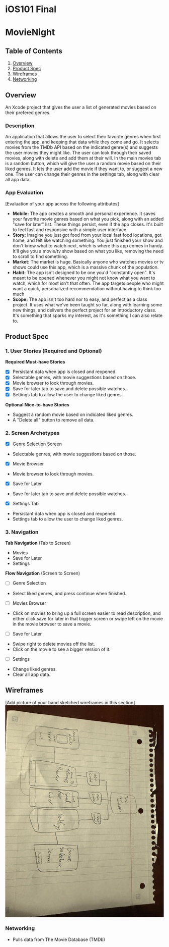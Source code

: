iOS101 Final
===

# MovieNight

## Table of Contents

1. [Overview](#Overview)
2. [Product Spec](#Product-Spec)
3. [Wireframes](#Wireframes)
4. [Networking](#Networking)

## Overview

An Xcode project that gives the user a list of generated movies based on their prefered genres.

### Description

An application that allows the user to select their favorite genres when first entering the app, and keeping that data while they come and go. It selects movies from the TMDb API based on the indicated genre(s) and suggests the user movies they might like. The user can look through their saved movies, along with delete and add them at their will. In the main movies tab is a random button, which will give the user a random movie based on their liked genres. It lets the user add the movie if they want to, or suggest a new one. The user can change their genres in the settings tab, along with clear all app data.

### App Evaluation

[Evaluation of your app across the following attributes]

- **Mobile:** The app creates a smooth and personal experience. It saves your favorite movie genres based on what you pick, along with an added "save for later" list. These things persist, even if the app closes. It's built to feel fast and responsive with a simple user interface.
- **Story:** Imagine you just got food from your local fast food locations, got home, and felt like watching something. You just finished your show and don't know what to watch next, which is where this app comes in handy. It'll give you a movie/tv show based on what you like, removing the need to scroll to find something.
- **Market:** The market is huge. Basically anyone who watches movies or tv shows could use this app, which is a massive chunk of the population.
- **Habit:** The app isn't designed to be one you'd "constantly open". It's meant to be opened whenever you might not know what you want to watch, which for most isn't that often. The app targets people who might want a quick, personalized recommendation without having to think too much
- **Scope:** The app isn't too hard nor to easy, and perfect as a class project. It uses what we've been taught so far, along with learning some new things, and delivers the perfect project for an introductory class. It's something that sparks my interest, as it's something I can also relate to.

## Product Spec

### 1. User Stories (Required and Optional)

**Required Must-have Stories**

- [x] Persistant data when app is closed and reopened.
- [x] Selectable genres, with movie suggestions based on those.
- [x] Movie browser to look through movies.
- [x] Save for later tab to save and delete possible watches.
- [x] Settings tab to allow the user to change liked genres.

**Optional Nice-to-have Stories**

* Suggest a random movie based on indicated liked genres.
* A "Delete all" button to remove all data.

### 2. Screen Archetypes

- [x] Genre Selection Screen
* Selectable genres, with movie suggestions based on those.
- [x] Movie Browser
* Movie browser to look through movies.
- [x] Save for Later
* Save for later tab to save and delete possible watches.
- [x] Settings Tab
* Persistant data when app is closed and reopened.
* Settings tab to allow the user to change liked genres.


### 3. Navigation

**Tab Navigation** (Tab to Screen)

* Movies
* Save for Later
* Settings

**Flow Navigation** (Screen to Screen)

- [ ] Genre Selection
* Select liked genres, and press continue when finished.
- [ ] Movies Browser
* Click on movies to bring up a full screen easier to read description, and either click save for later in that bigger screen or swipe left on the movie in the movie browser to save a movie.
- [ ] Save for Later
* Swipe right to delete movies off the list.
* Click on the movie to see a bigger version of it.
- [ ] Settings
* Change liked genres.
* Clear all app data.

## Wireframes

[Add picture of your hand sketched wireframes in this section]
<img src="IMG_0231.JPG" width=600>


### Networking

- Pulls data from The Movie Database (TMDb)
